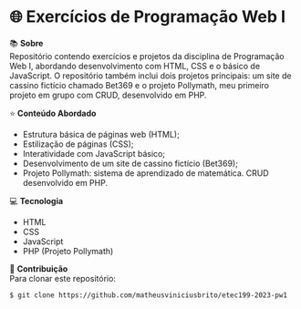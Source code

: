 # 🌐 Exercícios de Programação Web I

📚 **Sobre**  
Repositório contendo exercícios e projetos da disciplina de Programação Web I, abordando desenvolvimento com HTML, CSS e o básico de JavaScript. O repositório também inclui dois projetos principais: um site de cassino fictício chamado Bet369 e o projeto Pollymath, meu primeiro projeto em grupo com CRUD, desenvolvido em PHP.

⭐ **Conteúdo Abordado**
- Estrutura básica de páginas web (HTML);
- Estilização de páginas (CSS);
- Interatividade com JavaScript básico;
- Desenvolvimento de um site de cassino fictício (Bet369);
- Projeto Pollymath: sistema de aprendizado de matemática. CRUD desenvolvido em PHP.

💻 **Tecnologia**
- HTML
- CSS
- JavaScript
- PHP (Projeto Pollymath)

🔗 **Contribuição**  
Para clonar este repositório:
```bash
$ git clone https://github.com/matheusviniciusbrito/etec199-2023-pw1
